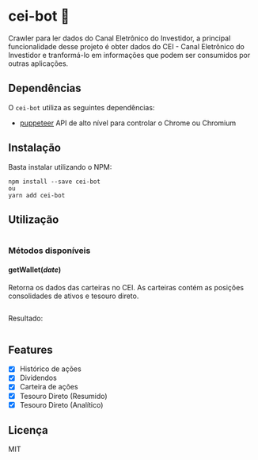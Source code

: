 # cei-bot 💸

Crawler para ler dados do Canal Eletrônico do Investidor, a principal funcionalidade desse projeto é obter dados do CEI - Canal Eletrônico do Investidor e tranformá-lo em informações que podem ser consumidos por outras aplicações.

## Dependências

O `cei-bot` utiliza as seguintes dependências:

- [puppeteer](https://github.com/puppeteer/puppeteer) API de alto nível para controlar o Chrome ou Chromium

## Instalação

Basta instalar utilizando o NPM:

```
npm install --save cei-bot
ou
yarn add cei-bot
```

## Utilização

```javascript

```

### Métodos disponíveis

#### getWallet(_date_)

Retorna os dados das carteiras no CEI. As carteiras contém as posições consolidades de ativos e tesouro direto.

```javascript

```

Resultado:

```javascript

```

## Features

- [x] Histórico de ações
- [x] Dividendos
- [x] Carteira de ações
- [x] Tesouro Direto (Resumido)
- [x] Tesouro Direto (Analítico)

## Licença

MIT
